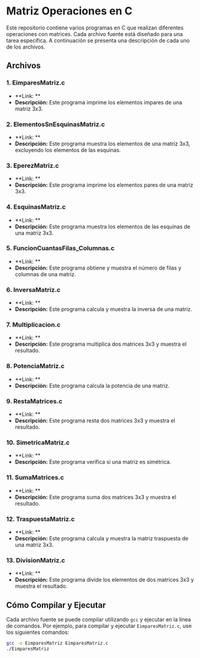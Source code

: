 # Matriz Operaciones en C

Este repositorio contiene varios programas en C que realizan diferentes operaciones con matrices. Cada archivo fuente está diseñado para una tarea específica. A continuación se presenta una descripción de cada uno de los archivos.

## Archivos

### 1. EimparesMatriz.c
- **Link: **
- **Descripción:** Este programa imprime los elementos impares de una matriz 3x3.

### 2. ElementosSnEsquinasMatriz.c
- **Link: **
- **Descripción:** Este programa muestra los elementos de una matriz 3x3, excluyendo los elementos de las esquinas.

### 3. EperezMatriz.c
- **Link: **
- **Descripción:** Este programa imprime los elementos pares de una matriz 3x3.

### 4. EsquinasMatriz.c
- **Link: **
- **Descripción:** Este programa muestra los elementos de las esquinas de una matriz 3x3.

### 5. FuncionCuantasFilas_Columnas.c
- **Link: **
- **Descripción:** Este programa obtiene y muestra el número de filas y columnas de una matriz.

### 6. InversaMatriz.c
- **Link: **
- **Descripción:** Este programa calcula y muestra la inversa de una matriz.

### 7. Multiplicacion.c
- **Link: **
- **Descripción:** Este programa multiplica dos matrices 3x3 y muestra el resultado.

### 8. PotenciaMatriz.c
- **Link: **
- **Descripción:** Este programa calcula la potencia de una matriz.

### 9. RestaMatrices.c
- **Link: **
- **Descripción:** Este programa resta dos matrices 3x3 y muestra el resultado.

### 10. SimetricaMatriz.c
- **Link: **
- **Descripción:** Este programa verifica si una matriz es simétrica.

### 11. SumaMatrices.c
- **Link: **
- **Descripción:** Este programa suma dos matrices 3x3 y muestra el resultado.

### 12. TraspuestaMatriz.c
- **Link: **
- **Descripción:** Este programa calcula y muestra la matriz traspuesta de una matriz 3x3.

### 13. DivisionMatriz.c
- **Link: **
- **Descripción:** Este programa divide los elementos de dos matrices 3x3 y muestra el resultado.

## Cómo Compilar y Ejecutar

Cada archivo fuente se puede compilar utilizando `gcc` y ejecutar en la línea de comandos. Por ejemplo, para compilar y ejecutar `EimparesMatriz.c`, use los siguientes comandos:

```bash
gcc -o EimparesMatriz EimparesMatriz.c
./EimparesMatriz